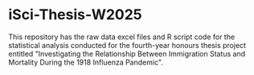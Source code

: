 # iSci-Thesis-W2025
This repository has the raw data excel files and R script code for the statistical analysis conducted for the fourth-year honours thesis project entitled "Investigating the Relationship Between Immigration Status and Mortality During the 1918 Influenza Pandemic". 
